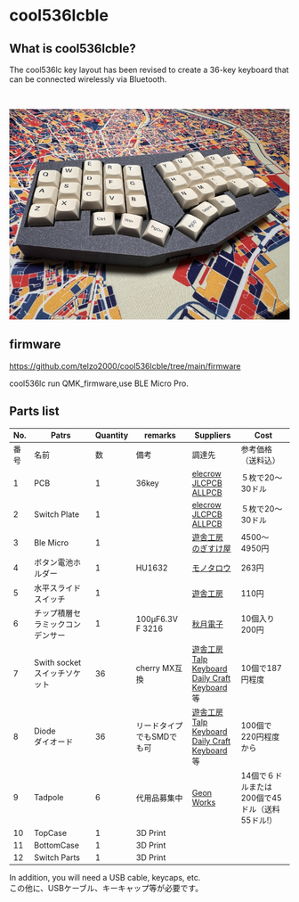 # cool536lcble

## What is cool536lcble?

The cool536lc key layout has been revised to create a 36-key keyboard that can be connected wirelessly via Bluetooth.

<br>

![](img/img00001.jpg)

## firmware

https://github.com/telzo2000/cool536lcble/tree/main/firmware

 cool536lc run QMK_firmware,use BLE Micro Pro.

## Parts list


| No. | Patrs | Quantity | remarks | Suppliers | Cost |
|--|--|--|--|--|--|
|番号|名前|数|備考|調達先|参考価格（送料込）|<br>
|1|PCB|1|36key |[elecrow](https://www.elecrow.com)<br>[JLCPCB](https://jlcpcb.com)<br>[ALLPCB](https://www.allpcb.com)|５枚で20〜30ドル|<br>
|2|Switch Plate|1||[elecrow](https://www.elecrow.com)<br>[JLCPCB](https://jlcpcb.com)<br>[ALLPCB](https://www.allpcb.com)|５枚で20〜30ドル|<br>
|3|Ble Micro|1||[遊舎工房](https://shop.yushakobo.jp/products/ble-micro-pro?_pos=1&_sid=c1171a4b2&_ss=r)<br>[のぎすけ屋](https://booth.pm/ja/items/1177319)|4500〜4950円|
|4|ボタン電池ホルダー|1|HU1632|[モノタロウ](https://www.monotaro.com/p/8835/2765/)<br>|263円|
|5|水平スライドスイッチ|1||[遊舎工房](https://shop.yushakobo.jp/products/5624?_pos=1&_sid=f65b70e3c&_ss=r)|110円|
|6|チップ積層セラミックコンデンサー |1|100μF6.3V F 3216|[秋月電子](https://akizukidenshi.com/catalog/g/g102151/)|10個入り200円|
|7|Swith socket<br>スイッチソケット|36|cherry MX互換|[遊舎工房](https://yushakobo.jp)<br>[Talp Keyboard](https://talpkeyboard.net)<br>[Daily Craft Keyboard](https://shop.dailycraft.jp)等|10個で187円程度|
|8|Diode<br>ダイオード|36|リードタイプでもSMDでも可|[遊舎工房](https://yushakobo.jp)<br>[Talp Keyboard](https://talpkeyboard.net)<br>[Daily Craft Keyboard](https://shop.dailycraft.jp)等|100個で220円程度から|
|9|Tadpole|6|代用品募集中|[Geon Works](https://geon.works/products/tadpole?variant=42514434752675)|14個で６ドルまたは200個で45ドル（送料55ドル!）|
|10|TopCase|1|3D Print|||
|11|BottomCase|1|3D Print||
|12|Switch Parts|1|3D Print||


In addition, you will need a USB cable, keycaps, etc.
<br>
この他に、USBケーブル、キーキャップ等が必要です。
<br>
